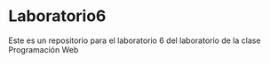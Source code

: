 # Laboratorio6
Este es un repositorio para el laboratorio 6 del laboratorio de la clase Programación Web
